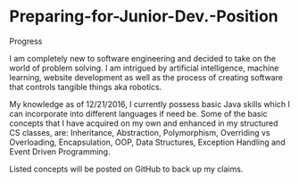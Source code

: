 # Preparing-for-Junior-Dev.-Position
 Progress

I am completely new to software engineering and decided to take on the world of problem solving. I am intrigued by artificial intelligence, machine learning, website development as well as the process of creating software that controls tangible things aka robotics.

My knowledge as of 12/21/2016, I currently possess basic Java skills which I can incorporate into different languages if need be.
Some of the basic concepts that I have acquired on my own and enhanced in my structured CS classes, are: Inheritance, Abstraction, Polymorphism, Overriding vs Overloading, Encapsulation, OOP, Data Structures, Exception Handling and Event Driven Programming.

Listed concepts will be posted on GitHub to back up my claims.
